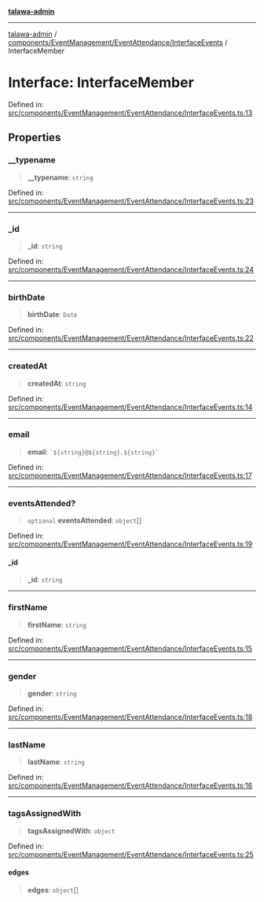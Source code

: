 [**talawa-admin**](../../../../../README.md)

***

[talawa-admin](../../../../../modules.md) / [components/EventManagement/EventAttendance/InterfaceEvents](../README.md) / InterfaceMember

# Interface: InterfaceMember

Defined in: [src/components/EventManagement/EventAttendance/InterfaceEvents.ts:13](https://github.com/bint-Eve/talawa-admin/blob/16ddeb98e6868a55bca282e700a8f4212d222c01/src/components/EventManagement/EventAttendance/InterfaceEvents.ts#L13)

## Properties

### \_\_typename

> **\_\_typename**: `string`

Defined in: [src/components/EventManagement/EventAttendance/InterfaceEvents.ts:23](https://github.com/bint-Eve/talawa-admin/blob/16ddeb98e6868a55bca282e700a8f4212d222c01/src/components/EventManagement/EventAttendance/InterfaceEvents.ts#L23)

***

### \_id

> **\_id**: `string`

Defined in: [src/components/EventManagement/EventAttendance/InterfaceEvents.ts:24](https://github.com/bint-Eve/talawa-admin/blob/16ddeb98e6868a55bca282e700a8f4212d222c01/src/components/EventManagement/EventAttendance/InterfaceEvents.ts#L24)

***

### birthDate

> **birthDate**: `Date`

Defined in: [src/components/EventManagement/EventAttendance/InterfaceEvents.ts:22](https://github.com/bint-Eve/talawa-admin/blob/16ddeb98e6868a55bca282e700a8f4212d222c01/src/components/EventManagement/EventAttendance/InterfaceEvents.ts#L22)

***

### createdAt

> **createdAt**: `string`

Defined in: [src/components/EventManagement/EventAttendance/InterfaceEvents.ts:14](https://github.com/bint-Eve/talawa-admin/blob/16ddeb98e6868a55bca282e700a8f4212d222c01/src/components/EventManagement/EventAttendance/InterfaceEvents.ts#L14)

***

### email

> **email**: `` `${string}@${string}.${string}` ``

Defined in: [src/components/EventManagement/EventAttendance/InterfaceEvents.ts:17](https://github.com/bint-Eve/talawa-admin/blob/16ddeb98e6868a55bca282e700a8f4212d222c01/src/components/EventManagement/EventAttendance/InterfaceEvents.ts#L17)

***

### eventsAttended?

> `optional` **eventsAttended**: `object`[]

Defined in: [src/components/EventManagement/EventAttendance/InterfaceEvents.ts:19](https://github.com/bint-Eve/talawa-admin/blob/16ddeb98e6868a55bca282e700a8f4212d222c01/src/components/EventManagement/EventAttendance/InterfaceEvents.ts#L19)

#### \_id

> **\_id**: `string`

***

### firstName

> **firstName**: `string`

Defined in: [src/components/EventManagement/EventAttendance/InterfaceEvents.ts:15](https://github.com/bint-Eve/talawa-admin/blob/16ddeb98e6868a55bca282e700a8f4212d222c01/src/components/EventManagement/EventAttendance/InterfaceEvents.ts#L15)

***

### gender

> **gender**: `string`

Defined in: [src/components/EventManagement/EventAttendance/InterfaceEvents.ts:18](https://github.com/bint-Eve/talawa-admin/blob/16ddeb98e6868a55bca282e700a8f4212d222c01/src/components/EventManagement/EventAttendance/InterfaceEvents.ts#L18)

***

### lastName

> **lastName**: `string`

Defined in: [src/components/EventManagement/EventAttendance/InterfaceEvents.ts:16](https://github.com/bint-Eve/talawa-admin/blob/16ddeb98e6868a55bca282e700a8f4212d222c01/src/components/EventManagement/EventAttendance/InterfaceEvents.ts#L16)

***

### tagsAssignedWith

> **tagsAssignedWith**: `object`

Defined in: [src/components/EventManagement/EventAttendance/InterfaceEvents.ts:25](https://github.com/bint-Eve/talawa-admin/blob/16ddeb98e6868a55bca282e700a8f4212d222c01/src/components/EventManagement/EventAttendance/InterfaceEvents.ts#L25)

#### edges

> **edges**: `object`[]
